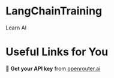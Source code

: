 # LangChainTraining
Learn AI

# Useful Links for You
🔑 **Get your API key** from [openrouter.ai](https://openrouter.ai)  
